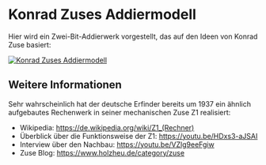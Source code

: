 # Konrad Zuses Addiermodell

Hier wird ein Zwei-Bit-Addierwerk vorgestellt, das auf den Ideen von
Konrad Zuse basiert:

[![Konrad Zuses Addiermodell](https://github.com/michael-holzheu/Konrad-Zuses-Addiermodell/raw/main/Bilder/Konrad-Zuses-Addiermodell-4-3.jpg)](https://youtu.be/PWj7toEOOG8)

## Weitere Informationen

Sehr wahrscheinlich hat der deutsche Erfinder bereits um 1937 ein ähnlich
aufgebautes Rechenwerk in seiner mechanischen Zuse Z1 realisiert:

- Wikipedia: https://de.wikipedia.org/wiki/Z1_(Rechner)
- Überblick über die Funktionsweise der Z1: https://youtu.be/HDxs3-aJSAI
- Interview über den Nachbau: https://youtu.be/VZlg9eeFgiw
- Zuse Blog: https://www.holzheu.de/category/zuse
